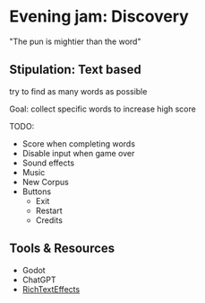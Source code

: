 # Evening jam: Discovery

"The pun is mightier than the word"

## Stipulation: Text based

try to find as many words as possible

Goal: collect specific words to increase high score

TODO:

- Score when completing words
- Disable input when game over
- Sound effects
- Music
- New Corpus
- Buttons
  - Exit
  - Restart
  - Credits

## Tools & Resources

- Godot
- ChatGPT
- [RichTextEffects](https://github.com/teebarjunk/godot-text_effects)
